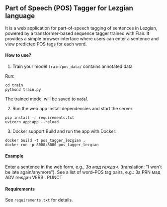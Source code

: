 ## Part of Speech (POS) Tagger for Lezgian language

It is a web application for part-of-speech tagging of sentences in Lezgian, powered by a transformer-based sequence tagger trained with Flair. It provides a simple browser interface where users can enter a sentence and view predicted POS tags for each word.

#### How to use?

1. Train your model 
`train/pos_data/` contains annotated data

Run:
```
cd train
python3 train.py
```
The trained model will be saved to `model`

2. Run the web app
Install dependencies and start the server:

```
pip install -r requirements.txt
uvicorn app:app --reload
```

3. Docker support
Build and run the app with Docker:

```
docker build -t pos_tagger_lezgian .
docker run -p 8000:8000 pos_tagger_lezgian
```

#### Example
Enter a sentence in the web form, e.g., _За мад геждач._ (translation: "I won't be late again/anymore").
See a list of word–POS tag pairs, e.g.:
За      PRN
мад    ADV
геждач    VERB
.      PUNCT

#### Requirements
See `requirements.txt` for details.
